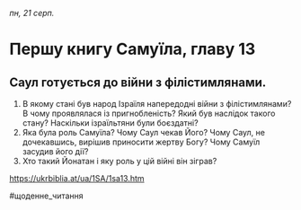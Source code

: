 
_пн, 21 серп._

# Першу книгу Самуїла, главу 13

## Саул готується до війни з філістимлянами.
1. В якому стані був народ Ізраїля напередодні війни з філістимлянами? В чому проявлялася із пригнобленість? Який був наслідок такого стану? Наскільки ізраїльтяни були боєздатні? 
2. Яка була роль Самуїла? Чому Саул чекав Його? Чому Саул, не дочекавшись, вирішив приносити жертву Богу? Чому Самуїл засудив його дії?
3. Хто такий Йонатан і яку роль у цій війні він зіграв?

https://ukrbiblia.at/ua/1SA/1sa13.htm 

#щоденне_читання

